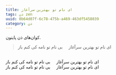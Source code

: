 ```yaml
---
title: ای نام تو بهترین سرآغاز
tags: ذن zen
uuid: 0b64d07f-6c78-475b-a469-463df5458039
category: ذن
---
```

کوان‌های ذن پایتون.

>  ای نام تو بهترین سرآغاز  &nbsp;&nbsp;&nbsp;  بی نام تو نامه کی کنم باز    


<br>ای نام تو بهترین سرآغاز  &nbsp;&nbsp;&nbsp;  بی نام تو نامه کی کنم باز
<br>ای نام تو بهترین سرآغاز  &nbsp;&nbsp;&nbsp;  بی نام تو نامه کی کنم باز

